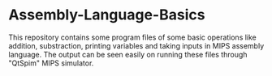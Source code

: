 # Assembly-Language-Basics
This repository contains some program files of some basic operations like addition, substraction, printing variables and taking inputs in MIPS assembly language.
The output can be seen easily on running these files through "QtSpim" MIPS simulator.

